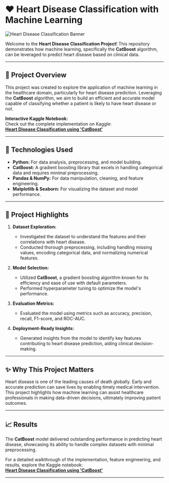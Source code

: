 # ❤️ Heart Disease Classification with Machine Learning  

![Heart Disease Classification Banner](https://github.com/user-attachments/assets/3c914fc9-5c9d-4fab-b1a1-a428c6d54bfd)  

Welcome to the **Heart Disease Classification Project**! This repository demonstrates how machine learning, specifically the **CatBoost** algorithm, can be leveraged to predict heart disease based on clinical data.  

---

## 🚀 Project Overview  

This project was created to explore the application of machine learning in the healthcare domain, particularly for heart disease prediction. Leveraging the **CatBoost** algorithm, we aim to build an efficient and accurate model capable of classifying whether a patient is likely to have heart disease or not.  

**Interactive Kaggle Notebook:**  
Check out the complete implementation on Kaggle:  
**[Heart Disease Classification using 'CatBoost'](https://www.kaggle.com/code/muhammadsamarshehzad/heart-disease-classification-using-catboost)**  

---

## 🔧 Technologies Used  

- **Python:** For data analysis, preprocessing, and model building.  
- **CatBoost:** A gradient boosting library that excels in handling categorical data and requires minimal preprocessing.  
- **Pandas & NumPy:** For data manipulation, cleaning, and feature engineering.  
- **Matplotlib & Seaborn:** For visualizing the dataset and model performance.  

---

## 📂 Project Highlights  

1. **Dataset Exploration:**  
   - Investigated the dataset to understand the features and their correlations with heart disease.  
   - Conducted thorough preprocessing, including handling missing values, encoding categorical data, and normalizing numerical features.  

2. **Model Selection:**  
   - Utilized **CatBoost**, a gradient boosting algorithm known for its efficiency and ease of use with default parameters.  
   - Performed hyperparameter tuning to optimize the model's performance.  

3. **Evaluation Metrics:**  
   - Evaluated the model using metrics such as accuracy, precision, recall, F1-score, and ROC-AUC.  

4. **Deployment-Ready Insights:**  
   - Generated insights from the model to identify key features contributing to heart disease prediction, aiding clinical decision-making.  

---

## ✨ Why This Project Matters  

Heart disease is one of the leading causes of death globally. Early and accurate prediction can save lives by enabling timely medical intervention. This project highlights how machine learning can assist healthcare professionals in making data-driven decisions, ultimately improving patient outcomes.  

---

## 📈 Results  

The **CatBoost** model delivered outstanding performance in predicting heart disease, showcasing its ability to handle complex datasets with minimal preprocessing.  

For a detailed walkthrough of the implementation, feature engineering, and results, explore the Kaggle notebook:  
**[Heart Disease Classification using 'CatBoost'](https://www.kaggle.com/code/muhammadsamarshehzad/heart-disease-classification-using-catboost)**  

---
